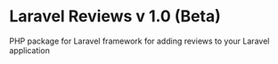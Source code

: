 # Laravel Reviews v 1.0 (Beta)
PHP package for Laravel framework for adding reviews to your Laravel application
